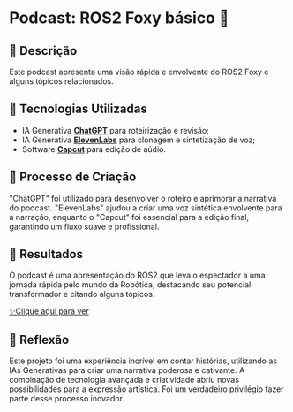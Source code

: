 # Podcast: ROS2 Foxy básico 🎥

## 📒 Descrição
Este podcast apresenta uma visão rápida e envolvente do ROS2 Foxy e alguns tópicos relacionados.

## 🤖 Tecnologias Utilizadas
- IA Generativa **[ChatGPT](https://chat.openai.com)** para roteirização e revisão;
- IA Generativa **[ElevenLabs](https://www.elevenlabs.io)** para clonagem e sintetização de voz;
- Software **[Capcut](https://www.capcut.com)** para edição de aúdio.

## 🧐 Processo de Criação
"ChatGPT" foi utilizado para desenvolver o roteiro e aprimorar a narrativa do podcast. "ElevenLabs" ajudou a criar uma voz sintética envolvente para a narração, enquanto o "Capcut" foi essencial para a edição final, garantindo um fluxo suave e profissional.

## 🚀 Resultados
O podcast é uma apresentação do ROS2 que leva o espectador a uma jornada rápida pelo mundo da Robótica, destacando seu potencial transformador e citando alguns tópicos.

<a href="output/podcasteditado.mp4" title="View Podcast"> ✨Clique aqui para ver</a>

## 💭 Reflexão
Este projeto foi uma experiência incrível em contar histórias, utilizando as IAs Generativas para criar uma narrativa poderosa e cativante. A combinação de tecnologia avançada e criatividade abriu novas possibilidades para a expressão artística. Foi um verdadeiro privilégio fazer parte desse processo inovador.
